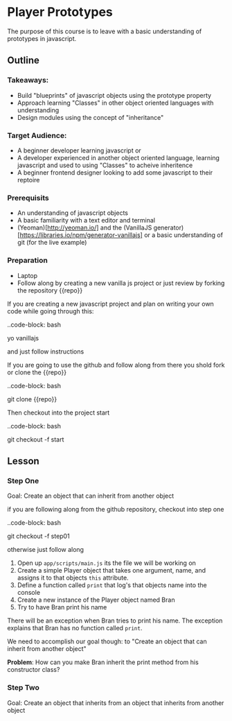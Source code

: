 Player Prototypes
=================

The purpose of this course is to leave with a basic understanding of prototypes
in javascript.


Outline
-------

### Takeaways:
* Build "blueprints" of javascript objects using the prototype property
* Approach learning "Classes" in other object oriented languages with understanding
* Design modules using the concept of "inheritance"

### Target Audience:
* A beginner developer learning javascript or
* A developer experienced in another object oriented language, learning javascript
and used to using "Classes" to acheive inheritence
* A beginner frontend designer looking to add some javascript to their reptoire

### Prerequisits
* An understanding of javascript objects
* A basic familiarity with a text editor and terminal
* (Yeoman)[http://yeoman.io/] and the (VanillaJS generator)[https://libraries.io/npm/generator-vanillajs] or a basic understanding of git (for the live example)


### Preparation
* Laptop
* Follow along by creating a new vanilla js project or just review by forking the repository {{repo}}

If you are creating a new javascript project and plan on writing your own code 
while going through this:

..code-block: bash

  yo vanillajs 

and just follow instructions

If you are going to use the github and follow along from there you shold fork
or clone the {{repo}}

..code-block: bash

  git clone {{repo}}

Then checkout into the project start

..code-block: bash

  git checkout -f start


Lesson
------

### Step One

Goal: Create an object that can inherit from another object

if you are following along from the github repository, checkout into step one

..code-block: bash

  git checkout -f step01

otherwise just follow along

1. Open up `app/scripts/main.js` its the file we will be working on
2. Create a simple Player object that takes one argument, name, and assigns it 
to that objects `this` attribute.
3. Define a function called `print` that log's that objects name into the console
4. Create a new instance of the Player object named Bran
5. Try to have Bran print his name

There will be an exception when Bran tries to print his name. The exception explains
that Bran has no function called `print`.

We need to accomplish our goal though: to "Create an object that can inherit from another object"

__Problem__: How can you make Bran inherit the print method from his constructor class?



### Step Two

Goal: Create an object that inherits from an object that inherits from another object



